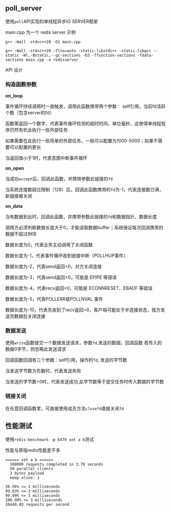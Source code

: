 ## poll_server

使用`poll`API实现的单线程异步IO SERVER框架


main.cpp 为一个 redis server 示例


```
g++ -Wall -std=c++20 -O1 main.cpp
```

```
g++ -Wall -std=c++20 -flto=auto -static-libstdc++ -static-libgcc --static -Wl,-Bstatic,--gc-sections -O3 -ffunction-sections -fdata-sections main.cpp -o redisserver
```

API 设计

### 构造函数参数

**on_loop**

事件循环持续调用时一直触发，调用此函数携带两个参数： self引用，当前fd活跃个数（包含server的fd）

函数需返回一个数字，代表事件循环检测的超时时间，单位毫秒，这使得单线程程序仍然有机会执行一些外部任务

如果需要在此执行一些简单的外部任务，一般可以配置为1000-5000；如果不需要可以配置的更长

当返回值小于1时，代表意图中断事件循环

**on_open**

当成功`accept`后，回调此函数，并携带参数此链接的`fd`

当系统连接数超过限制（128）后，回调此函数携带的`fd`为-1，代表连接数已满，新链接被关闭

**on_data**

当有数据到达时，回调此函数，并携带参数此链接的`fd`和数据指针，数据长度

调用方必须判断数据长度大于0，才能读取数据buffer；系统保证每次回调携带的数据不超过8KB

数据长度为0，代表业务主动调用了关闭函数

数据长度为-1，代表事件循环收到链接中断（POLLHUP事件）

数据长度为-2，代表send返回=0，对方关闭连接

数据长度为-3，代表send返回<0，可能是 EPIPE 等错误

数据长度为-4，代表recv返回<0，可能是 ECONNRESET，EBADF 等错误

数据长度为-5，代表POLLERR或POLLNVAL 事件

数据长度为-10，代表先收到了recv返回=0，客户端可能处于半连接状态，我方发送完数据后关闭连接

### 数据发送

使用`write`函数提交一个数据发送请求，参数`fd`,发送的数据，回调函数
若传入的数据0字节，则忽略此发送请求

回调函数回调有三个参数：self引用，操作的`fd`, 发送的字节数

当发送字节数为负数时，代表发送失败

当发送的字节数>0时，代表发送成功,此字节数等于提交任务时传入数据的字节数


### 链接关闭

在任意回调函数里，可直接使用成员方法`closefd`直接关闭`fd`


## 性能测试


使用`redis-benchmark -p 6479 set a b`测试

性能与原版redis性能差不多

```
====== set a b ======
  100000 requests completed in 3.78 seconds
  50 parallel clients
  3 bytes payload
  keep alive: 1

36.56% <= 1 milliseconds
99.83% <= 2 milliseconds
99.99% <= 3 milliseconds
100.00% <= 3 milliseconds
26448.03 requests per second
```

